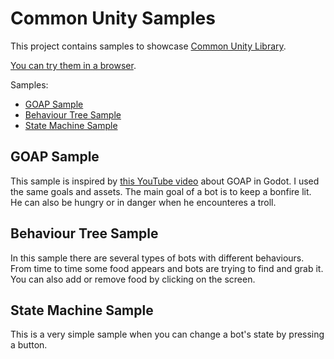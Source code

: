 # Common Unity Samples

This project contains samples to showcase [Common Unity Library](https://github.com/m039/CommonUnityLibrary). 

[You can try them in a browser](http://m039.github.io/CommonUnitySamples). 

Samples:
* [GOAP Sample](/Assets/Projects/GOAPSample)
* [Behaviour Tree Sample](/Assets/Projects/BehaviourTreeSample)
* [State Machine Sample](/Assets/Projects/StateMachineSample)

## GOAP Sample

This sample is inspired by [this YouTube video](https://youtu.be/LhnlNKWh7oc?si=UHO7P1lFCUvI6azU) about GOAP in Godot. I used the same goals and assets. The main goal of a bot is to keep a bonfire lit. He can also be hungry or in danger when he encounteres a troll.

## Behaviour Tree Sample

In this sample there are several types of bots with different behaviours. From time to time some food appears and bots are trying to find and grab it. You can also add or remove food by clicking on the screen.

## State Machine Sample

This is a very simple sample when you can change a bot's state by pressing a button.
